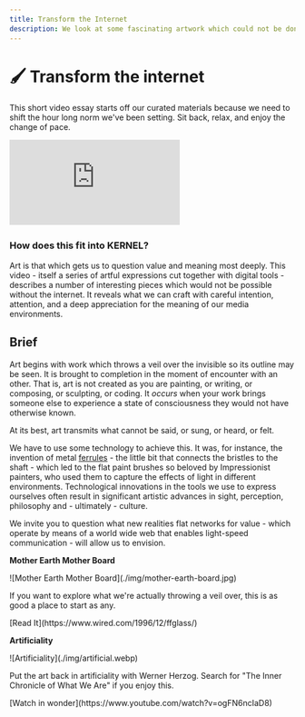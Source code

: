 ```yaml
---
title: Transform the Internet
description: We look at some fascinating artwork which could not be done without the internet and discuss what art in our hyperconnected, light-speed world might come to mean.
---
```


# 🖌️ Transform the internet

This short video essay starts off our curated materials because we need to shift the hour long norm we've been setting. Sit back, relax, and enjoy the change of pace.

<iframe class="video-frame" src="https://www.youtube-nocookie.com/embed/783hwpJTjlo" frameborder="0" allow="accelerometer; autoplay; encrypted-media; gyroscope; picture-in-picture" allowfullscreen></iframe>

### How does this fit into KERNEL?

Art is that which gets us to question value and meaning most deeply. This video - itself a series of artful expressions cut together with digital tools - describes a number of interesting pieces which would not be possible without the internet. It reveals what we can craft with careful intention, attention, and a deep appreciation for the meaning of our media environments.

## Brief

Art begins with work which throws a veil over the invisible so its outline may be seen. It is brought to completion in the moment of encounter with an other. That is, art is not created as you are painting, or writing, or composing, or sculpting, or coding. It *occurs* when your work brings someone else to experience a state of consciousness they would not have otherwise known.

At its best, art transmits what cannot be said, or sung, or heard, or felt.

We have to use some technology to achieve this. It was, for instance, the invention of metal [ferrules](https://primetimepaint.ca/a-brief-history-of-the-paintbrush/) - the little bit that connects the bristles to the shaft - which led to the flat paint brushes so beloved by Impressionist painters, who used them to capture the effects of light in different environments. Technological innovations in the tools we use to express ourselves often result in significant artistic advances in sight, perception, philosophy and - ultimately - culture.

We invite you to question what new realities flat networks for value - which operate by means of a world wide web that enables light-speed communication - will allow us to envision.

<div markdown="1" class="card half sidebar gemoji">

**Mother Earth Mother Board**

<div markdown="2">
![Mother Earth Mother Board](./img/mother-earth-board.jpg)
</div>

If you want to explore what we're actually throwing a veil over, this is as good a place to start as any.

<div markdown="3" class="curated-link">
[Read It](https://www.wired.com/1996/12/ffglass/)
</div>

</div>

<div markdown="1" class="card half sidebar gemoji">

**Artificiality**

<div markdown="2">
![Artificiality](./img/artificial.webp)
</div>

Put the art back in artificiality with Werner Herzog. Search for "The Inner Chronicle of What We Are" if you enjoy this.

<div markdown="3" class="curated-link">
[Watch in wonder](https://www.youtube.com/watch?v=ogFN6ncIaD8)
</div>

</div>

<div markdown="1" class="clear"></div>